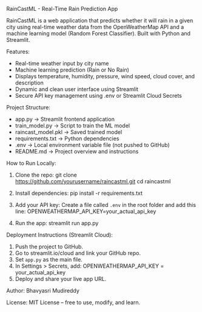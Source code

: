 RainCastML - Real-Time Rain Prediction App

RainCastML is a web application that predicts whether it will rain in a given city using real-time weather data from the OpenWeatherMap API and a machine learning model (Random Forest Classifier). Built with Python and Streamlit.

Features:
- Real-time weather input by city name
- Machine learning prediction (Rain or No Rain)
- Displays temperature, humidity, pressure, wind speed, cloud cover, and description
- Dynamic and clean user interface using Streamlit
- Secure API key management using .env or Streamlit Cloud Secrets

Project Structure:
- app.py              → Streamlit frontend application
- train_model.py      → Script to train the ML model
- raincast_model.pkl  → Saved trained model
- requirements.txt    → Python dependencies
- .env                → Local environment variable file (not pushed to GitHub)
- README.md           → Project overview and instructions

How to Run Locally:
1. Clone the repo:
   git clone https://github.com/yourusername/raincastml.git
   cd raincastml

2. Install dependencies:
   pip install -r requirements.txt

3. Add your API key:
   Create a file called `.env` in the root folder and add this line:
   OPENWEATHERMAP_API_KEY=your_actual_api_key

4. Run the app:
   streamlit run app.py

Deployment Instructions (Streamlit Cloud):
1. Push the project to GitHub.
2. Go to streamlit.io/cloud and link your GitHub repo.
3. Set `app.py` as the main file.
4. In Settings > Secrets, add:
   OPENWEATHERMAP_API_KEY = your_actual_api_key
5. Deploy and share your live app URL.

Author:
Bhavyasri Mudireddy

License:
MIT License – free to use, modify, and learn.
